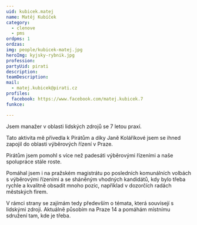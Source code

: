 ```yaml
---
uid: kubicek.matej
name: Matěj Kubíček
category:
  - clenove
  - pms
ordpms: 1
ordzas: 
img: people/kubicek-matej.jpg
heroImg: kyjsky-rybnik.jpg
profession: 
partyUid: pirati
description: 
teamDescription:
mail:
  - matej.kubicek@pirati.cz
profiles:
  facebook: https://www.facebook.com/matej.kubicek.7
funkce:

---
```


Jsem manažer v oblasti lidských zdrojů se 7 letou praxí.

Tato aktivita mě přivedla k Pirátům a díky Janě Koláříkové jsem se ihned zapojil do oblasti výběrových řízení v Praze.

Pirátům jsem pomohl s více než padesáti výběrovými řízeními a naše spolupráce stále roste.

Pomáhal jsem i na pražském magistrátu po posledních komunálních volbách s výběrovými řízeními a se sháněným vhodných kandidátů, kdy bylo třeba rychle a kvalitně obsadit mnoho pozic, například v dozorčích radách městských firem.

V rámci strany se zajímám tedy především o témata, která souvisejí s lidskými zdroji. Aktuálně působím na Praze 14 a pomáhám místnímu sdružení tam, kde je třeba. 
